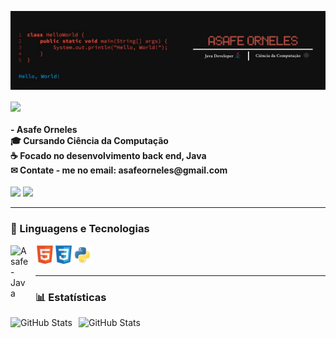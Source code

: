 ![Capa README](./proGit.jpg)

<img src="https://readme-typing-svg.demolab.com?font=Fira+Code&weight=200&pause=1000&color=BE4944&width=300&lines=Welcome+to+my+Github!+" align="center"> 


<h4>
  - Asafe Orneles <br>
  🎓 Cursando Ciência da Computação <br>
  ☕ Focado no desenvolvimento back end, Java <br>
  ✉ Contate - me no email: asafeorneles@gmail.com <br>
</h4>

<div> 
  <a href="https://www.linkedin.com/in/asafeorneles" target="_blank"><img src="https://img.shields.io/badge/-LinkedIn-%230077B5?style=for-the-badge&logo=linkedin&logoColor=white" target="_blank"></a> 
  <a href="https://instagram.com/asafeorneles" target="_blank"><img src="https://img.shields.io/badge/-Instagram-%23E4405F?style=for-the-badge&logo=instagram&logoColor=white" target="_blank"></a> 
</div>


---

### 🤖 Linguagens e Tecnologias
  <img 
    align="left" 
    alt="Asafe-Java" 
    width="30px" 
    style= "padding-right: 10px;"
    src="https://cdn.jsdelivr.net/gh/devicons/devicon@latest/icons/java/java-original.svg" 
    />
  <img 
    align="left" 
    alt="Asafe-HTML" 
    width="30px" 
    src="https://raw.githubusercontent.com/devicons/devicon/master/icons/html5/html5-original.svg"
    />
  <img 
    align="left" 
    alt="Asafe-Java" 
    width="30px" 
    src="https://raw.githubusercontent.com/devicons/devicon/master/icons/css3/css3-original.svg"
    />
  <img align="left" 
    alt="Asafe-Java" 
    width="30px"  
    src="https://raw.githubusercontent.com/devicons/devicon/master/icons/python/python-original.svg"
    />

<br/>
<br/>

---

### 📊 Estatísticas

<p>
  <img 
    align="left" 
    alt="GitHub Stats" 
    height="150" 
    style="padding-right: 10px;" 
    src="https://github-readme-stats.vercel.app/api?username=asafeorneles&show_icons=true&theme=tokyonight&locale=pt-br" 
  />

<img 
      align="left" 
      alt="GitHub Stats" 
      height="150" 
      style="padding-right: 10px;" 
      src="https://github-readme-stats.vercel.app/api/top-langs/?username=asafeorneles&theme=tokyonight&layout=compact&custom_title=Tecnologias&langs_count=9" 
  />
</p>
  

